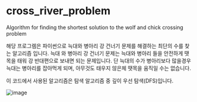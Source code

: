 # cross_river_problem
Algorithm for finding the shortest solution to the wolf and chick crossing problem

해당 프로그렘은 파이썬으로 늑대와 병아리 강 건너기 문제를 해결하는 최단의 수를 찾는 알고리즘 입니다.
늑대 와 병아리 강 건너기 문제는 늑대와 병아리 들을 안전하게 땟목을 태워 강 반대편으로 보내면 되는 문제입니다.
단 늑대의 수가 병아리보다 많을경우 늑대는 병아리를 잡아먹게 되며, 아무것도 태우지 않은체 땟목을 움직일 수는 없습니다.

이 코드에서 사용된 알고리즘은 탐색 알고리즘 중 깊이 우선 탐색(DFS)입니다.

![image](https://github.com/user-attachments/assets/d0b46d82-171b-407b-adb8-aeb7929482e8)
